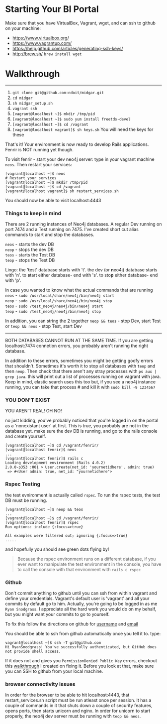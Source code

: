 Starting Your BI Portal
===

Make sure that you have VirtualBox, Vagrant, wget, and can ssh to github on your machine:

  * https://www.virtualbox.org/
  * https://www.vagrantup.com/
  * https://help.github.com/articles/generating-ssh-keys/
  * http://brew.sh/ `brew install wget`

# Walkthrough
---
1. `git clone git@github.com:ndoit/midgar.git`
2. `cd midgar`
3. `sh midgar_setup.sh`
4. `vagrant ssh`
5. `[vagrant@localhost ~]$ mkdir /tmp/pid`
6. `[vagrant@localhost ~]$ sudo yum install freetds-devel`
7. `[vagrant@localhost ~]$ cd /vagrant`
8. `[vagrant@localhost vagrant]$ sh keys.sh`  You will need the keys for these

That's it! Your environment is now ready to develop Rails applications. Fenrir is NOT running yet though.

To visit fenrir - start your dev neo4j server: type in your vagrant machine `neos`. Then restart your services:
```
[vagrant@localhost ~]$ neos
# Restart your services
[vagrant@localhost ~]$ mkdir /tmp/pid
[vagrant@localhost ~]$ cd /vagrant
[vagrant@localhost vagrant]$ sh restart_services.sh
```
You should now be able to visit localhost:4443

### Things to keep in mind
There are 2 running instances of Neo4j databases. A regular Dev running on port 7474 and a Test running on 7475. I've created short cut alias commands to start and stop the databases.

`neos` - starts the dev DB  
`neop` - stops the dev DB  
`teos` - starts the Test DB  
`teop` - stops the Test DB  

Lingo:
the '**t**est' database starts with 't'. the dev (or **n**eo4j) database starts with 'n'.
to **s**tart either database- end with 's'.
to sto**p** either database- end with 'p'.

In case you wanted to know what the actual commands that are running  
`neos` - `sudo /usr/local/share/neo4j/bin/neo4j start`  
`neop` - `sudo /usr/local/share/neo4j/bin/neo4j stop`  
`teos` - `sudo /test_neo4j/neo4j/bin/neo4j start`  
`teop` - `sudo /test_neo4j/neo4j/bin/neo4j stop`  

In addition, you can string the 2 together
`neop && teos` - stop Dev, start Test
or
`teop && neos` - stop Test, start Dev

---
BOTH DATABASES CANNOT RUN AT THE SAME TIME. If you are getting localhost:7474 connetion errors, you probably aren't running the right database.

In addition to these errors, sometimes you might be getting goofy errors that shouldn't. Sometimes it's worth it to stop all databases with `teop` and then `neop`. Then check that there aren't any stray processes with `ps aux | grep java`. this will print out a list of processes running on vagrant with java. Keep in mind, elastic search uses this too but, if you see a neo4j instance running, you can take that process # and kill it with `sudo kill -9 1234567`

### YOU DON'T EXIST
YOU AREN'T REAL! OH NO!

no just kidding, you've probably noticed that you're logged in on the portal as a 'nonexistant user' at first. This is true, you probably are not in the database yet. make sure the dev DB is running, and go to the rails console and create yourself.
```
[vagrant@localhost ~]$ cd /vagrant/fenrir/
[vagrant@localhost fenrir]$ neos
...
[vagrant@localhost fenrir]$ rails c
Loading development environment (Rails 4.0.2)
2.0.0-p353 :001 > User.create(net_id: 'yournetidhere', admin: true)
 => #<User admin: true, net_id: "yournetidhere">
```

### Rspec Testing
the test evnironment is actually called `rspec`. To run the rspec tests, the test DB must be running. 
```
[vagrant@localhost ~]$ neop && teos
...
[vagrant@localhost ~]$ cd /vagrant/fenrir/
[vagrant@localhost fenrir]$ rspec
Run options: include {:focus=>true}

All examples were filtered out; ignoring {:focus=>true}
.....
```

and hopefully you should see green dots flying by!

> Because the rspec environment runs on a different database, if you ever want to manipulate the test environment in the console, you have to call the console with that environment with `rails c rspec`

### Github
Don't commit anything to github until you can ssh from within vagrant and define your credentials. Vagrant's default user is 'vagrant' and all your commits by default go to him. Actually, you're going to be logged in as me `Ryan Snodgrass`. I appreciate all the hard work you would do on my behalf, but you might want your commits to go to yourself.

To fix this follow the directions on github for [username](https://help.github.com/articles/setting-your-username-in-git/) and [email](https://help.github.com/articles/setting-your-email-in-git/)

You should be able to ssh from github automatically once you tell it to. type:
```
vagrant@localhost ~]$ ssh -T git@github.com
Hi RyanSnodgrass! You've successfully authenticated, but GitHub does not provide shell access.
```

If it does not and gives you `PermissionDenied Public Key` errors, checkout this [walkthrough](https://github.com/ndoit/midgar/blob/master/PermissionDeniedPublicKey.md) I created on fixing it. Before you look at that, make sure you can SSH to github from your local machine.

### browser connectivity issues
In order for the browser to be able to hit localhost:4443, that restart_services.sh script must be run atleast once per session. It has a couple of commands in it that shuts down a couple of security features, opens ports, then starts unicorn and nginx. In order for unicorn to start properly, the neo4j dev server must be running with `teop && neos`.
